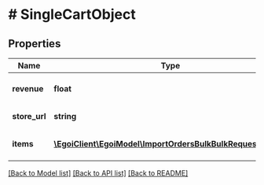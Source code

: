# # SingleCartObject

## Properties

Name | Type | Description | Notes
------------ | ------------- | ------------- | -------------
**revenue** | **float** | Ecommerce cart revenue |
**store_url** | **string** | Ecommerce store url |
**items** | [**\EgoiClient\EgoiModel\ImportOrdersBulkBulkRequestItems[]**](ImportOrdersBulkBulkRequestItems.md) | Array of cart&#39;s products |

[[Back to Model list]](../../README.md#models) [[Back to API list]](../../README.md#endpoints) [[Back to README]](../../README.md)
